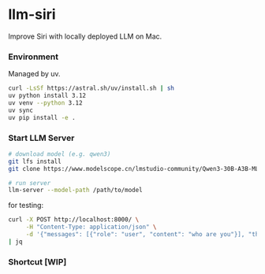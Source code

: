# llm-siri
Improve Siri with locally deployed LLM on Mac.

### Environment

Managed by uv.

```bash
curl -LsSf https://astral.sh/uv/install.sh | sh
uv python install 3.12
uv venv --python 3.12
uv sync
uv pip install -e .
```

### Start LLM Server

```bash
# download model (e.g. qwen3)
git lfs install
git clone https://www.modelscope.cn/lmstudio-community/Qwen3-30B-A3B-MLX-4bit.git
```

```bash
# run server
llm-server --model-path /path/to/model
```

for testing:

```bash
curl -X POST http://localhost:8000/ \
     -H "Content-Type: application/json" \
     -d '{"messages": [{"role": "user", "content": "who are you"}], "think": true}' \
| jq
```

### Shortcut [WIP]
